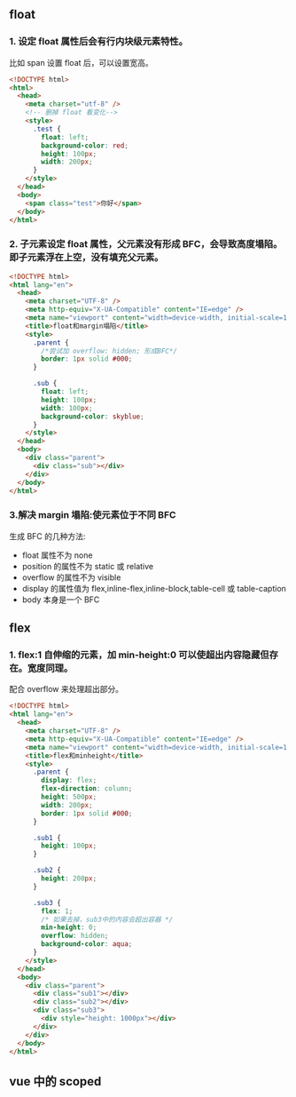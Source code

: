 ## float

### 1. 设定 float 属性后会有行内块级元素特性。

比如 span 设置 float 后，可以设置宽高。

```html
<!DOCTYPE html>
<html>
  <head>
    <meta charset="utf-8" />
    <!-- 删掉 float 看变化-->
    <style>
      .test {
        float: left;
        background-color: red;
        height: 100px;
        width: 200px;
      }
    </style>
  </head>
  <body>
    <span class="test">你好</span>
  </body>
</html>
```

### 2. 子元素设定 float 属性，父元素没有形成 BFC，会导致高度塌陷。即子元素浮在上空，没有填充父元素。

```html
<!DOCTYPE html>
<html lang="en">
  <head>
    <meta charset="UTF-8" />
    <meta http-equiv="X-UA-Compatible" content="IE=edge" />
    <meta name="viewport" content="width=device-width, initial-scale=1.0" />
    <title>float和margin塌陷</title>
    <style>
      .parent {
        /*尝试加 overflow: hidden; 形成BFC*/
        border: 1px solid #000;
      }

      .sub {
        float: left;
        height: 100px;
        width: 100px;
        background-color: skyblue;
      }
    </style>
  </head>
  <body>
    <div class="parent">
      <div class="sub"></div>
    </div>
  </body>
</html>
```

### 3.解决 margin 塌陷:使元素位于不同 BFC

生成 BFC 的几种方法:

- float 属性不为 none
- position 的属性不为 static 或 relative
- overflow 的属性不为 visible
- display 的属性值为 flex,inline-flex,inline-block,table-cell 或 table-caption
- body 本身是一个 BFC

## flex

### 1. flex:1 自伸缩的元素，加 min-height:0 可以使超出内容隐藏但存在。宽度同理。

配合 overflow 来处理超出部分。

```html
<!DOCTYPE html>
<html lang="en">
  <head>
    <meta charset="UTF-8" />
    <meta http-equiv="X-UA-Compatible" content="IE=edge" />
    <meta name="viewport" content="width=device-width, initial-scale=1.0" />
    <title>flex和minheight</title>
    <style>
      .parent {
        display: flex;
        flex-direction: column;
        height: 500px;
        width: 200px;
        border: 1px solid #000;
      }

      .sub1 {
        height: 100px;
      }

      .sub2 {
        height: 200px;
      }

      .sub3 {
        flex: 1;
        /* 如果去掉，sub3中的内容会超出容器 */
        min-height: 0;
        overflow: hidden;
        background-color: aqua;
      }
    </style>
  </head>
  <body>
    <div class="parent">
      <div class="sub1"></div>
      <div class="sub2"></div>
      <div class="sub3">
        <div style="height: 1000px"></div>
      </div>
    </div>
  </body>
</html>
```

## vue 中的 scoped
